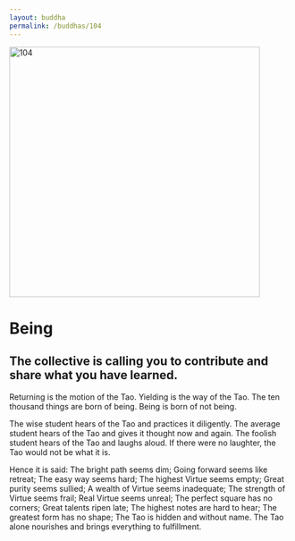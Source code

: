 ```yaml
---
layout: buddha
permalink: /buddhas/104
---
```


<div class="uk-text-center">
<img src="{{"/assets/img/buddhas/buddha-104.jpg" | relative_url}}" alt="104"  width="448" height="448"></div>

# Being

## The collective is calling you to contribute and share what you have learned.



Returning is the motion of the Tao.
Yielding is the way of the Tao.
The ten thousand things are born of being.
Being is born of not being.

The wise student hears of the Tao and practices it diligently.
The average student hears of the Tao and gives it thought now and again.
The foolish student hears of the Tao and laughs aloud.
If there were no laughter, the Tao would not be what it is.

Hence it is said:
The bright path seems dim;
Going forward seems like retreat;
The easy way seems hard;
The highest Virtue seems empty;
Great purity seems sullied;
A wealth of Virtue seems inadequate;
The strength of Virtue seems frail;
Real Virtue seems unreal;
The perfect square has no corners;
Great talents ripen late;
The highest notes are hard to hear;
The greatest form has no shape;
The Tao is hidden and without name.
The Tao alone nourishes and brings everything to fulfillment.
